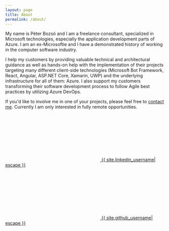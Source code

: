```yaml
---
layout: page
title: About
permalink: /about/
---
```


My name is Péter Bozsó and I am a freelance consultant, specialized in Microsoft technologies, especially the application development parts of Azure. I am an ex-Microsoftie and I have a demonstrated history of working in the computer software industry.

I help my customers by providing valuable technical and architectural guidance as well as hands-on help with the implementation of their projects targeting many different client-side technologies (Microsoft Bot Framework, React, Angular, ASP.NET Core, Xamarin, UWP) and the underlying infrastructure for all of them: Azure. I also support my customers transforming their software development process to follow Agile best practices by utilizing Azure DevOps.

If you'd like to involve me in one of your projects, please feel free to [contact me](mailto:peter.bozso@outlook.com). Currently I am only interested in fully remote opportunities.

<a target="_blank" href="https://www.linkedin.com/in/{{ site.linkedin_username| cgi_escape | escape }}"><svg class="svg-icon"><use xlink:href="{{ '/assets/minima-social-icons.svg#linkedin' | relative_url }}"></use></svg> <span class="username">{{ site.linkedin_username| escape }}</span></a>

<a target="_blank" href="https://github.com/{{ site.github_username| cgi_escape | escape }}"><svg class="svg-icon"><use xlink:href="{{ '/assets/minima-social-icons.svg#github' | relative_url }}"></use></svg> <span class="username">{{ site.github_username| escape }}</span></a>
